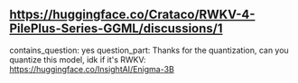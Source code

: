 ## https://huggingface.co/Crataco/RWKV-4-PilePlus-Series-GGML/discussions/1

contains_question: yes
question_part: Thanks for the quantization, can you quantize this model, idk if it's RWKV: https://huggingface.co/InsightAI/Enigma-3B
